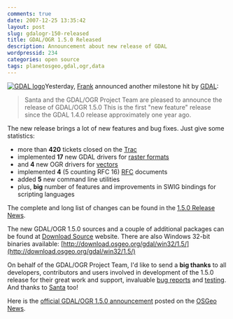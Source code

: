 ```yaml
---
comments: true
date: 2007-12-25 13:35:42
layout: post
slug: gdalogr-150-released
title: GDAL/OGR 1.5.0 Released
description: Announcement about new release of GDAL
wordpressid: 234
categories: open source
tags: planetosgeo,gdal,ogr,data
---
```


[![GDAL logo](/images/logos/gdal-logo.png)](http://www.gdal.org/)Yesterday, [Frank](http://home.gdal.org/warmerda/) announced another milestone hit by [GDAL](http://www.gdal.org/):

> Santa and the GDAL/OGR Project Team are pleased to announce the release of GDAL/OGR 1.5.0
> This is the first "new feature" release since the  GDAL 1.4.0 release approximately one year ago.

The new release brings a lot of new features and bug fixes. Just give some statistics:
  * more than **420** tickets closed on the [Trac](http://trac.osgeo.org/gdal/)
  * implemented **17** new GDAL drivers for [raster formats](http://www.gdal.org/formats_list.html)
  * and **4** new OGR drivers for [vectors](http://www.gdal.org/ogr/ogr_formats.html)
  * implemented **4** (5 counting RFC 16) [RFC](http://trac.osgeo.org/gdal/wiki/RfcList) documents
  * added **5** new command line utilities
  * plus, **big** number of features and improvements in SWIG bindings for scripting languages

The complete and long list of changes can be found in the [1.5.0 Release News](http://trac.osgeo.org/gdal/wiki/Release/1.5.0-News).

The new GDAL/OGR 1.5.0 sources and a couple of additional packages can be found at [Download Source](http://trac.osgeo.org/gdal/wiki/DownloadSource#a1.5.0LatestStableRelease) website. There are also Windows 32-bit binaries available: [http://download.osgeo.org/gdal/win32/1.5/](http://download.osgeo.org/gdal/win32/1.5/)

On behalf of the GDAL/OGR Project Team, I'd like to send a **big thanks** to all developers, contributors and users involved in development of the 1.5.0 release for their great work and support, invaluable [bug reports](http://trac.osgeo.org/gdal/report) and [testing](http://trac.osgeo.org/gdal/wiki/TestMatrix150). And thanks to [Santa](http://en.wikipedia.org/wiki/Santa_Claus) too!

Here is the [official GDAL/OGR 1.5.0 announcement](http://www.osgeo.org/node/518) posted on the [OSGeo News](http://www.osgeo.org/news_items).
